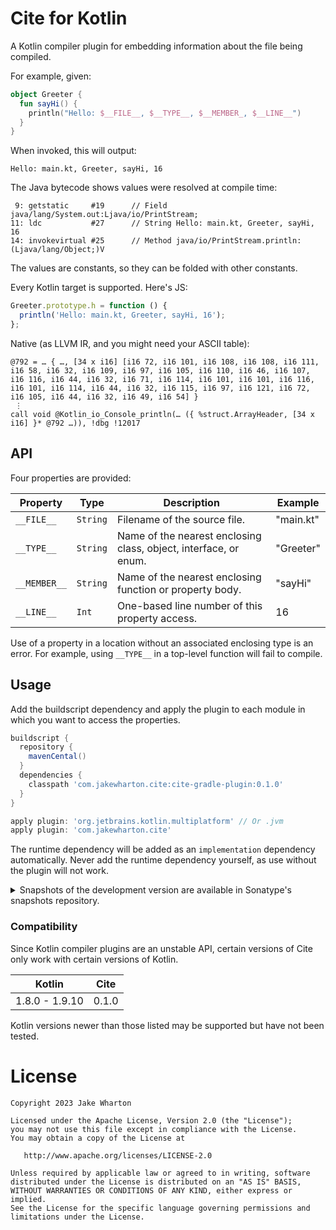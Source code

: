 # Cite for Kotlin

A Kotlin compiler plugin for embedding information about the file being compiled.

For example, given:
```kotlin
object Greeter {
  fun sayHi() {
    println("Hello: $__FILE__, $__TYPE__, $__MEMBER_, $__LINE__")
  }
}
```
When invoked, this will output:
```
Hello: main.kt, Greeter, sayHi, 16
```
The Java bytecode shows values were resolved at compile time:
```
 9: getstatic     #19      // Field java/lang/System.out:Ljava/io/PrintStream;
11: ldc           #27      // String Hello: main.kt, Greeter, sayHi, 16
14: invokevirtual #25      // Method java/io/PrintStream.println:(Ljava/lang/Object;)V
```
The values are constants, so they can be folded with other constants.

Every Kotlin target is supported. Here's JS:
```js
Greeter.prototype.h = function () {
  println('Hello: main.kt, Greeter, sayHi, 16');
};
```
Native (as LLVM IR, and you might need your ASCII table):
```
@792 = … { …, [34 x i16] [i16 72, i16 101, i16 108, i16 108, i16 111, i16 58, i16 32, i16 109, i16 97, i16 105, i16 110, i16 46, i16 107, i16 116, i16 44, i16 32, i16 71, i16 114, i16 101, i16 101, i16 116, i16 101, i16 114, i16 44, i16 32, i16 115, i16 97, i16 121, i16 72, i16 105, i16 44, i16 32, i16 49, i16 54] }
 ⋮
call void @Kotlin_io_Console_println(… ({ %struct.ArrayHeader, [34 x i16] }* @792 …)), !dbg !12017
```


## API

Four properties are provided:

| Property     | Type     | Description                                                      | Example   |
|--------------|----------|------------------------------------------------------------------|-----------|
| `__FILE__`   | `String` | Filename of the source file.                                     | "main.kt" |
| `__TYPE__`   | `String` | Name of the nearest enclosing class, object, interface, or enum. | "Greeter" |
| `__MEMBER__` | `String` | Name of the nearest enclosing function or property body.         | "sayHi"   |
| `__LINE__`   | `Int`    | One-based line number of this property access.                   | 16        |

Use of a property in a location without an associated enclosing type is an error.
For example, using `__TYPE__` in a top-level function will fail to compile.


## Usage

Add the buildscript dependency and apply the plugin to each module in which
you want to access the properties.

```groovy
buildscript {
  repository {
    mavenCental()
  }
  dependencies {
    classpath 'com.jakewharton.cite:cite-gradle-plugin:0.1.0'
  }
}

apply plugin: 'org.jetbrains.kotlin.multiplatform' // Or .jvm
apply plugin: 'com.jakewharton.cite'
```

The runtime dependency will be added as an `implementation` dependency automatically.
Never add the runtime dependency yourself, as use without the plugin will not work.

<details>
<summary>Snapshots of the development version are available in Sonatype's snapshots repository.</summary>
<p>

```groovy
buildscript {
  repositories {
    mavenCentral()
    maven {
      url 'https://oss.sonatype.org/content/repositories/snapshots/'
    }
  }
  dependencies {
    classpath 'com.jakewharton.cite:cite-gradle-plugin:0.2.0-SNAPSHOT'
  }
}

apply plugin: 'org.jetbrains.kotlin.multiplatform' // Or .jvm
apply plugin: 'com.jakewharton.cite'
```

</p>
</details>

### Compatibility

Since Kotlin compiler plugins are an unstable API, certain versions of Cite only work with
certain versions of Kotlin.

| Kotlin         | Cite  |
|----------------|-------|
| 1.8.0 - 1.9.10 | 0.1.0 |

Kotlin versions newer than those listed may be supported but have not been tested.


# License

    Copyright 2023 Jake Wharton

    Licensed under the Apache License, Version 2.0 (the "License");
    you may not use this file except in compliance with the License.
    You may obtain a copy of the License at

       http://www.apache.org/licenses/LICENSE-2.0

    Unless required by applicable law or agreed to in writing, software
    distributed under the License is distributed on an "AS IS" BASIS,
    WITHOUT WARRANTIES OR CONDITIONS OF ANY KIND, either express or implied.
    See the License for the specific language governing permissions and
    limitations under the License.
